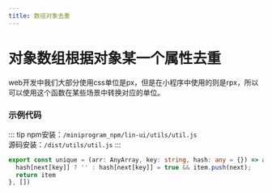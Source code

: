 ```yaml
---
title: 数组对象去重
---
```


# <H2Icon /> 对象数组根据对象某一个属性去重

web开发中我们大部分使用css单位是px，但是在小程序中使用的则是rpx，所以可以使用这个函数在某些场景中转换对应的单位。

### 示例代码

::: tip
npm安装：`/miniprogram_npm/lin-ui/utils/util.js`
<br />
源码安装：`/dist/utils/util.js`
:::

```ts
export const unique = (arr: AnyArray, key: string, hash: any = {}) => arr.reduce(function (item, next) {
  hash[next[key]] ? '' : hash[next[key]] = true && item.push(next);
  return item
}, [])
```